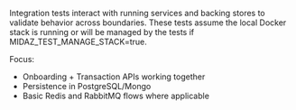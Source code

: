 Integration tests interact with running services and backing stores to validate behavior across boundaries. These tests assume the local Docker stack is running or will be managed by the tests if MIDAZ_TEST_MANAGE_STACK=true.

Focus:
- Onboarding + Transaction APIs working together
- Persistence in PostgreSQL/Mongo
- Basic Redis and RabbitMQ flows where applicable

